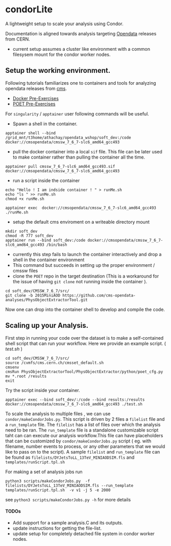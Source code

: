 # condorLite
A lightweight setup to scale your analysis using Condor.

Documentation is aligned towards analysis targeting [Opendata](http://opendata.cern.ch/) releases from CERN.

* current setup assumes a cluster like environment with a common filesysem mount for the condor worker nodes.

## Setup the working environment.
Following tutorials familiarizes one to containers and tools for analyzing opendata releases from [cms](https://cms.cern).
* [Docker Pre-Exercises](https://cms-opendata-workshop.github.io/workshop2023-lesson-docker/)
* [POET Pre-Exercises](https://cms-opendata-workshop.github.io/workshop2023-lesson-physics-objects/01-intro-poet/index.html)

For `singularity` / `apptainer` user following  commands will be useful.
* Spawn a shell in the container.
```
apptainer shell --bind /grid_mnt/t3home/athachay/opendata_wshop/soft_dev:/code docker://cmsopendata/cmssw_7_6_7-slc6_amd64_gcc493
```
* pull the docker container into a local `sif` file. This file can be later used to make container rather than pulling the container all the time.
```
apptainer pull cmssw_7_6_7-slc6_amd64_gcc493.sif docker://cmsopendata/cmssw_7_6_7-slc6_amd64_gcc493
```
* run a script inside the container 
```
echo "Hello ! I am indside container ! " > runMe.sh
echo "ls " >> runMe.sh
chmod +x runMe.sh

apptainer exec  docker://cmsopendata/cmssw_7_6_7-slc6_amd64_gcc493 ./runMe.sh
```
* setup the default cms enviroment on a writeable directory mount
```
mkdir soft_dev
chmod -R 777 soft_dev
apptainer run --bind soft_dev:/code docker://cmsopendata/cmssw_7_6_7-slc6_amd64_gcc493 /bin/bash
```
  * currently this step fails to launch the container interactively and drop a shell in the container environment
  * This command but succeeds in setting up the proper environment / cmssw files
* clone the `POET` repo in the target destination (This is a workaround for the issue of having `git clone` not running inside the container ).
```
cd soft_dev/CMSSW_7_6_7/src/
git clone -b 2015MiniAOD https://github.com/cms-opendata-analyses/PhysObjectExtractorTool.git
```
Now one can drop into the container shell to develop and compile the code.

## Scaling up your Analysis.
First step in running your code over the dataset is to make a self-contained shell script  that can run your workflow. Here we provide an example script. ( _test.sh_ )
```
cd soft_dev/CMSSW_7_6_7/src/
source /cvmfs/cms.cern.ch/cmsset_default.sh
cmsenv
cmsRun PhysObjectExtractorTool/PhysObjectExtractor/python/poet_cfg.py
mv *.root /results
exit
```
Try the script inside your container.
```
apptainer exec --bind soft_dev/:/code --bind results:/results docker://cmsopendata/cmssw_7_6_7-slc6_amd64_gcc493 ./test.sh
```
To scale the analysis to multiple files , we can use `condor/makeCondorJobs.py`. This script is driven by 2 files a `filelist` file and a `run_template` file. The `filelist` has a list of files over which the analysis need to be ran. The `run_template` file is a standalone customizable script taht can can execute our analysis workflow.This  file  can have placeholders that  can be customized by `condor/makeCondorJobs.py` script ( eg. with filename, number events to process, or any other parameters that we would like to pass on to the script). 
A sample `filelist` and `run_template` file can be found as `filelists/DYJetsToLL_13TeV_MINIAODSIM.fls` and `templates/runScript.tpl.sh`

For making a set of analysis jobs run 
```
python3 scripts/makeCondorJobs.py  -f filelists/DYJetsToLL_13TeV_MINIAODSIM.fls --run_template templates/runScript.tpl.sh  -v v1 -j 5 -e 2000
```
see `python3 scripts/makeCondorJobs.py -h` for more details

#### TODOs
* Add support for a sample analysis.C and its outputs. 
* update instructions for getting the file-list. 
* update setup for completely detached file system in condor worker nodes. 
